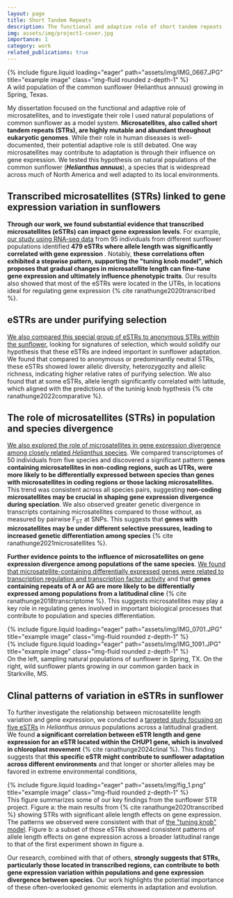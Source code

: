 ```yaml
---
layout: page
title: Short Tandem Repeats
description: The functional and adaptive role of short tandem repeats
img: assets/img/project1-cover.jpg
importance: 1
category: work
related_publications: true
---
```


<div class="row">
    <div class="col-sm mt-3 mt-md-0">
        {% include figure.liquid loading="eager" path="assets/img/IMG_0667.JPG" title="example image" class="img-fluid rounded z-depth-1" %}
    </div>
</div>
<div class="caption">
    A wild population of the common sunflower (Helianthus annuus) growing in Spring, Texas.
</div>

My dissertation focused on the functional and adaptive role of microsatellites, and to investigate their role I used natural populations of common sunflower as a model system. **Microsatellites, also called
short tandem repeats (STRs), are highly mutable and abundant throughout eukaryotic genomes**. While their role in human diseases is well-documented, their potential adaptive role is still debated.
One way microsatellites may contribute to adaptation is through their influence on gene expression. We tested this hypothesis on natural populations of the common sunflower (**_Helianthus annuus_**),
a species that is widespread across much of North America and well adapted to its local environments.

## Transcribed microsatellites (STRs) linked to gene expression variation in sunflowers

**Through our work, we found substantial evidence that transcribed microsatellites (eSTRs) can impact gene expression levels**. For example, [our study using RNA-seq data](https://doi.org/10.1111/mec.15440) from 95 individuals from different
sunflower populations identified **479 eSTRs where allele length was significantly correlated with gene expression** . Notably,
**these correlations often exhibited a stepwise pattern, supporting the "tuning knob model", which proposes that gradual changes in microsatellite length can fine-tune gene expression and ultimately influence phenotypic traits**. Our results also showed that most of the eSTRs
were located in the UTRs, in locations ideal for regulating gene expression {% cite ranathunge2020transcribed %}.

## eSTRs are under purifying selection

[We also compared this special group of eSTRs to anonymous STRs within the sunflower](https://doi.org/10.1007/s00438-022-01920-3), looking for signatures of selection, which would solidify our hypothesis that these eSTRs are indeed important in sunflower adaptation.
We found that compared to anonymouss or predominantly neutral STRs, these eSTRs showed lower allelic diversity, heterozygozity and allelic richness, indicating higher relative rates of purifying selection.
We also found that at some eSTRs, allele length significantly correlated with latitude, which aligned with the predictions of the tuninig knob hypthesis {% cite ranathunge2022comparative %}.

## The role of microsatellites (STRs) in population and species divergence

[We also explored the role of microsatellites in gene expression divergence among closely related _Helianthus_ species](https://doi.org/10.3390/sym13060933). We compared transcriptomes of 50 individuals
from five species and discovered a significant pattern:
**genes containing microsatellites in non-coding regions, such as UTRs, were more likely to be differentially expressed between species than genes with microsatellites in coding regions or those lacking microsatellites.**
This trend was consistent across all species pairs, suggesting **non-coding microsatellites may be crucial in shaping gene expression divergence during speciation**.
We also observed greater genetic divergence in transcripts containing microsatellites compared to those without, as measured by pairwise F<sub>ST</sub> at SNPs. This suggests that
**genes with microsatellites may be under different selective pressures, leading to increased genetic differentiation among species** {% cite ranathunge2021microsatellites %}.

**Further evidence points to the influence of microsatellites on gene expression divergence among populations of the same species**.
[We found that microsatellite-containing differentially expressed genes were related to transcription regulation and transcription factor activity](https://doi.org/10.1111/mec.14522)
and that **genes containing repeats of A or AG are more likely to be differentially expressed among populations from a latitudinal cline** {% cite ranathunge2018transcriptome %}.
This suggests microsatellites may play a key role in regulating genes involved in important biological processes that contribute to population and species differentiation.

<div class="row d-flex">
    <div class="col-sm mt-3 mt-md-0 d-flex align-items-center">
        {% include figure.liquid loading="eager" path="assets/img/IMG_0701.JPG" title="example image" class="img-fluid rounded z-depth-1" %}
    </div>
    <div class="col-sm mt-3 mt-md-0 d-flex align-items-center">
        {% include figure.liquid loading="eager" path="assets/img/IMG_1091.JPG" title="example image" class="img-fluid rounded z-depth-1" %}
    </div>
</div>
<div class="caption">
    On the left, sampling natural populations of sunflower in Spring, TX. On the right, wild sunflower plants growing in our common garden back in Starkville, MS.
</div>

## Clinal patterns of variation in eSTRs in sunflower

To further investigate the relationship between microsatellite length variation and gene expression, we conducted a [targeted study focusing on five eSTRs](https://doi.org/10.3390/biom14080944)
in _Helianthus annuus_ populations across a latitudinal gradient.
We found **a significant correlation between eSTR length and gene expression for an eSTR located within the CHUP1 gene, which is involved in chloroplast movement** {% cite ranathunge2024clinal %}.
This finding suggests that **this specific eSTR might contribute to sunflower adaptation across different environments** and that longer or shorter alleles may be favored in extreme environmental conditions,

<div class="row">
    <div class="col-sm mt-3 mt-md-0">
        {% include figure.liquid loading="eager" path="assets/img/fig_1.png" title="example image" class="img-fluid rounded z-depth-1" %}
    </div>
</div>
<div class="caption">
    This figure summarizes some of our key findings from the sunflower STR project. Figure a: the main results from {% cite ranathunge2020transcribed %} showing STRs with significant allele length effects on gene expression. The patterns we observed were consistent with that of 
    <a href="https://www.cell.com/trends/genetics/fulltext/S0168-9525(97)01008-1" target="_blank">the "tuning knob" model</a>. Figure b: a subset of those eSTRs showed consistent patterns of allele length effects on gene expression across a broader latitudinal range to that of the first experiment shown in figure a. 
</div>

Our research, combined with that of others, **strongly suggests that STRs, particularly those located in transcribed regions, can contribute to both gene expression variation within
populations and gene expression divergence between species**. Our work highlights the potential importance of these often-overlooked genomic elements in adaptation and evolution.
